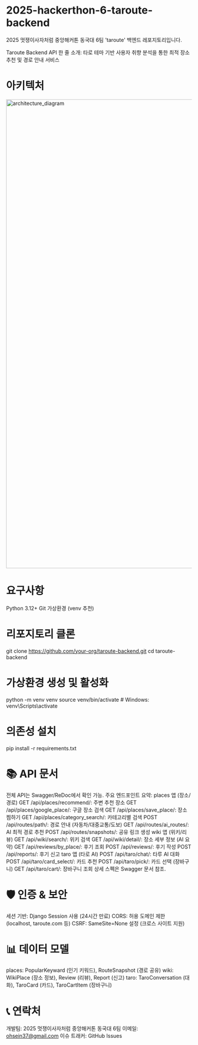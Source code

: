 # 2025-hackerthon-6-taroute-backend
2025 멋쟁이사자처럼 중앙해커톤 동국대 6팀 'taroute' 백엔드 레포지토리입니다.

Taroute Backend API
한 줄 소개: 타로 테마 기반 사용자 취향 분석을 통한 최적 장소 추천 및 경로 안내 서비스
# 아키텍처
<img width="2210" height="1272" alt="architecture_diagram" src="https://github.com/user-attachments/assets/5a7a1019-6520-401d-ab20-61a2f8703f99" />

# 요구사항
Python 3.12+
Git
가상환경 (venv 추천)

# 리포지토리 클론
git clone https://github.com/your-org/taroute-backend.git
cd taroute-backend

# 가상환경 생성 및 활성화
python -m venv venv
source venv/bin/activate  # Windows: venv\Scripts\activate

# 의존성 설치
pip install -r requirements.txt

# 📚 API 문서
전체 API는 Swagger/ReDoc에서 확인 가능. 주요 엔드포인트 요약:
places 앱 (장소/경로)
GET /api/places/recommend/: 주변 추천 장소
GET /api/places/google_place/: 구글 장소 검색
GET /api/places/save_place/: 장소 찜하기
GET /api/places/category_search/: 카테고리별 검색
POST /api/routes/path/: 경로 안내 (자동차/대중교통/도보)
GET /api/routes/ai_routes/: AI 최적 경로 추천
POST /api/routes/snapshots/: 공유 링크 생성
wiki 앱 (위키/리뷰)
GET /api/wiki/search/: 위키 검색
GET /api/wiki/detail/: 장소 세부 정보 (AI 요약)
GET /api/reviews/by_place/: 후기 조회
POST /api/reviews/: 후기 작성
POST /api/reports/: 후기 신고
taro 앱 (타로 AI)
POST /api/taro/chat/: 타루 AI 대화
POST /api/taro/card_select/: 카드 추천
POST /api/taro/pick/: 카드 선택 (장바구니)
GET /api/taro/cart/: 장바구니 조회
상세 스펙은 Swagger 문서 참조.

# 🛡️ 인증 & 보안
세션 기반: Django Session 사용 (24시간 만료)
CORS: 허용 도메인 제한 (localhost, taroute.com 등)
CSRF: SameSite=None 설정 (크로스 사이트 지원)

# 📊 데이터 모델
places: PopularKeyward (인기 키워드), RouteSnapshot (경로 공유)
wiki: WikiPlace (장소 정보), Review (리뷰), Report (신고)
taro: TaroConversation (대화), TaroCard (카드), TaroCartItem (장바구니)

# 📞 연락처
개발팀: 2025 멋쟁이사자처럼 중앙해커톤 동국대 6팀
이메일: ohsein37@gmail.com
이슈 트래커: GitHub Issues
